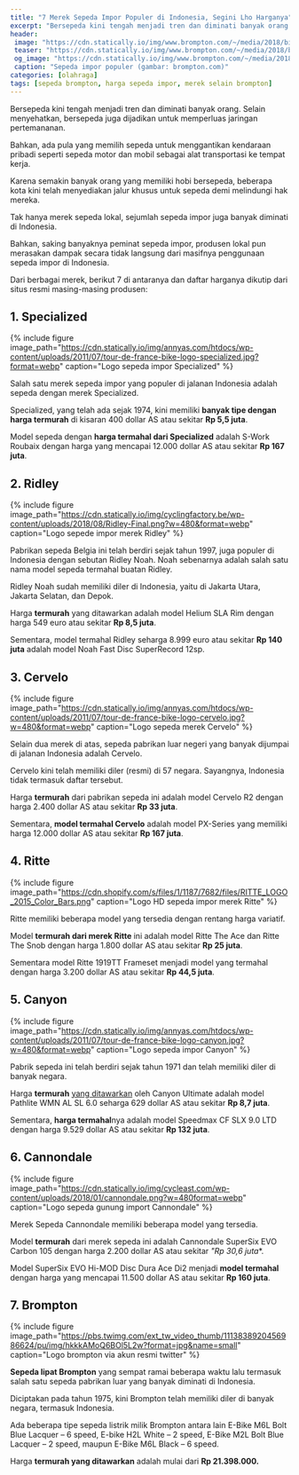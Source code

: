 ```yaml
---
title: "7 Merek Sepeda Impor Populer di Indonesia, Segini Lho Harganya"
excerpt: "Bersepeda kini tengah menjadi tren dan diminati banyak orang. Selain menyehatkan, bersepeda juga dijadikan untuk memperluas jaringan pertemananan."
header:
 image: "https://cdn.statically.io/img/www.brompton.com/~/media/2018/bikes/house-red-550x338.png?filter=grayscale"
 teaser: "https://cdn.statically.io/img/www.brompton.com/~/media/2018/bikes/electric_lifestyle_550x338.png"
 og_image: "https://cdn.statically.io/img/www.brompton.com/~/media/2018/bikes/house-red-550x338.png"
 caption: "Sepeda impor populer (gambar: brompton.com)"
categories: [olahraga]
tags: [sepeda brompton, harga sepeda impor, merek selain brompton]
---
```

Bersepeda kini tengah menjadi tren dan diminati banyak orang. Selain menyehatkan, bersepeda juga dijadikan untuk memperluas jaringan pertemananan.

Bahkan, ada pula yang memilih sepeda untuk menggantikan kendaraan pribadi seperti sepeda motor dan mobil sebagai alat transportasi ke tempat kerja.

Karena semakin banyak orang yang memiliki hobi bersepeda, beberapa kota kini telah menyediakan jalur khusus untuk sepeda demi melindungi hak mereka.

Tak hanya merek sepeda lokal, sejumlah sepeda impor juga banyak diminati di Indonesia.

Bahkan, saking banyaknya peminat sepeda impor, produsen lokal pun merasakan dampak secara tidak langsung dari masifnya penggunaan sepeda impor di Indonesia.

Dari berbagai merek, berikut 7 di antaranya dan daftar harganya dikutip dari situs resmi masing-masing produsen:

## 1. Specialized

{% include figure image_path="https://cdn.statically.io/img/annyas.com/htdocs/wp-content/uploads/2011/07/tour-de-france-bike-logo-specialized.jpg?format=webp" caption="Logo sepeda impor Specialized" %}

Salah satu merek sepeda impor yang populer di jalanan Indonesia adalah sepeda dengan merek Specialized.

Specialized, yang telah ada sejak 1974, kini memiliki **banyak tipe dengan harga termurah** di kisaran 400 dollar AS atau sekitar **Rp 5,5 juta**.

Model sepeda dengan **harga termahal dari Specialized** adalah S-Work Roubaix dengan harga yang mencapai 12.000 dollar AS atau sekitar **Rp 167 juta**.

## 2. Ridley

{% include figure image_path="https://cdn.statically.io/img/cyclingfactory.be/wp-content/uploads/2018/08/Ridley-Final.png?w=480&format=webp" caption="Logo sepede impor merek Ridley" %}

Pabrikan sepeda Belgia ini telah berdiri sejak tahun 1997, juga populer di Indonesia dengan sebutan Ridley Noah. Noah sebenarnya adalah salah satu nama model sepeda termahal buatan Ridley.

Ridley Noah sudah memiliki diler di Indonesia, yaitu di Jakarta Utara, Jakarta Selatan, dan Depok.

Harga **termurah** yang ditawarkan adalah model Helium SLA Rim dengan harga 549 euro atau sekitar **Rp 8,5 juta**.

Sementara, model termahal Ridley seharga 8.999 euro atau sekitar **Rp 140 juta** adalah model Noah Fast Disc SuperRecord 12sp.

## 3. Cervelo

{% include figure image_path="https://cdn.statically.io/img/annyas.com/htdocs/wp-content/uploads/2011/07/tour-de-france-bike-logo-cervelo.jpg?w=480&format=webp" caption="Logo sepeda merek Cervelo" %}

Selain dua merek di atas, sepeda pabrikan luar negeri yang banyak dijumpai di jalanan Indonesia adalah Cervelo.

Cervelo kini telah memiliki diler (resmi) di 57 negara. Sayangnya, Indonesia tidak termasuk daftar tersebut.

Harga **termurah** dari pabrikan sepeda ini adalah model Cervelo R2 dengan harga 2.400 dollar AS atau sekitar **Rp 33 juta**.

Sementara, **model termahal Cervelo** adalah model PX-Series yang memiliki harga 12.000 dollar AS atau sekitar **Rp 167 juta**.

## 4. Ritte

{% include figure image_path="https://cdn.shopify.com/s/files/1/1187/7682/files/RITTE_LOGO_2015_Color_Bars.png" caption="Logo HD sepeda impor merek Ritte" %}

Ritte memiliki beberapa model yang tersedia dengan rentang harga variatif.

Model **termurah dari merek Ritte** ini adalah model Ritte The Ace dan Ritte The Snob dengan harga 1.800 dollar AS atau sekitar **Rp 25 juta**.

Sementara model Ritte 1919TT Frameset menjadi model yang termahal dengan harga 3.200 dollar AS atau sekitar **Rp 44,5 juta**.

## 5. Canyon

{% include figure image_path="https://cdn.statically.io/img/annyas.com/htdocs/wp-content/uploads/2011/07/tour-de-france-bike-logo-canyon.jpg?w=480&format=webp" caption="Logo sepeda impor Canyon" %}

Pabrik sepeda ini telah berdiri sejak tahun 1971 dan telah memiliki diler di banyak negara.

Harga **termurah** [yang ditawarkan](https://peebsdotorg.wordpress.com/2016/09/08/do-not-buy-a-bike-from-canyon/) oleh Canyon Ultimate adalah model Pathlite WMN AL SL 6.0 seharga 629 dollar AS atau sekitar **Rp 8,7 juta**.

Sementara, **harga termahal**nya adalah model Speedmax CF SLX 9.0 LTD dengan harga 9.529 dollar AS atau sekitar **Rp 132 juta**.

## 6. Cannondale

{% include figure image_path="https://cdn.statically.io/img/cycleast.com/wp-content/uploads/2018/01/cannondale.png?w=480format=webp" caption="Logo sepeda gunung import Cannondale" %}

Merek Sepeda Cannondale memiliki beberapa model yang tersedia.

Model **termurah** dari merek sepeda ini adalah Cannondale SuperSix EVO Carbon 105 dengan harga 2.200 dollar AS atau sekitar *"Rp 30,6 juta**.

Model SuperSix EVO Hi-MOD Disc Dura Ace Di2 menjadi **model termahal** dengan harga yang mencapai 11.500 dollar AS atau sekitar **Rp 160 juta**.

## 7. Brompton

{% include figure image_path="https://pbs.twimg.com/ext_tw_video_thumb/1113838920456986624/pu/img/hkkkAMoQ6BOl5L2w?format=jpg&name=small" caption="Logo brompton via akun resmi twitter" %}

**Sepeda lipat Brompton** yang sempat ramai beberapa waktu lalu termasuk salah satu sepeda pabrikan luar yang banyak diminati di Indonesia.

Diciptakan pada tahun 1975, kini Brompton telah memiliki diler di banyak negara, termasuk Indonesia.

Ada beberapa tipe sepeda listrik milik Brompton antara lain E-Bike M6L Bolt Blue Lacquer – 6 speed, E-bike H2L White – 2 speed, E-Bike M2L Bolt Blue Lacquer – 2 speed, maupun E-Bike M6L Black – 6 speed.

Harga **termurah yang ditawarkan** adalah mulai dari **Rp 21.398.000.**
 
